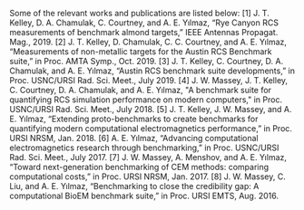 Some of the relevant works and publications are listed below:
[1] J. T. Kelley, D. A. Chamulak, C. Courtney, and A. E. Yılmaz, “Rye Canyon RCS measurements of benchmark almond targets,” IEEE Antennas Propagat. Mag., 2019.
[2] J. T. Kelley, D. Chamulak, C. C. Courtney, and A. E. Yılmaz, “Measurements of non-metallic targets for the Austin RCS Benchmark suite,” in Proc. AMTA Symp., Oct. 2019.
[3]	J. T. Kelley, C. Courtney, D. A. Chamulak, and A. E. Yılmaz, “Austin RCS benchmark suite developments,” in Proc. USNC/URSI Rad. Sci. Meet., July 2019.
[4] J. W. Massey, J. T. Kelley, C. Courtney, D. A. Chamulak, and A. E. Yılmaz, "A benchmark suite for quantifying RCS simulation performance on modern computers," in Proc. USNC/URSI Rad. Sci. Meet., July 2018.
[5]	J. T. Kelley, J. W. Massey, and A. E. Yılmaz, “Extending proto-benchmarks to create benchmarks for quantifying modern computational electromagnetics performance,” in Proc. URSI NRSM, Jan. 2018.
[6]	A. E. Yılmaz, “Advancing computational electromagnetics research through benchmarking,” in Proc. USNC/URSI Rad. Sci. Meet., July 2017.
[7]	J. W. Massey, A. Menshov, and A. E. Yılmaz, “Toward next-generation benchmarking of CEM methods: comparing computational costs,” in Proc. URSI NRSM, Jan. 2017.
[8]	J. W. Massey, C. Liu, and A. E. Yılmaz, “Benchmarking to close the credibility gap: A computational BioEM benchmark suite,” in Proc. URSI EMTS, Aug. 2016.